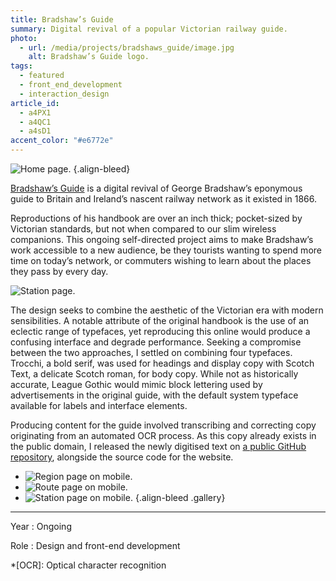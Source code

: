 ```yaml
---
title: Bradshaw’s Guide
summary: Digital revival of a popular Victorian railway guide.
photo:
  - url: /media/projects/bradshaws_guide/image.jpg
    alt: Bradshaw’s Guide logo.
tags:
  - featured
  - front_end_development
  - interaction_design
article_id:
  - a4PX1
  - a4QC1
  - a4sD1
accent_color: "#e6772e"
---
```


![Home page.](/media/projects/bradshaws_guide/homepage.png#screenshot)
{.align-bleed}

[Bradshaw’s Guide][1] is a digital revival of George Bradshaw’s eponymous guide to Britain and Ireland’s nascent railway network as it existed in 1866.

Reproductions of his handbook are over an inch thick; pocket-sized by Victorian standards, but not when compared to our slim wireless companions. This ongoing self-directed project aims to make Bradshaw’s work accessible to a new audience, be they tourists wanting to spend more time on today’s network, or commuters wishing to learn about the places they pass by every day.

![Station page.](/media/projects/bradshaws_guide/station.png#screenshot "Station pages feature photochrom images sourced from the Library of Congress.")

The design seeks to combine the aesthetic of the Victorian era with modern sensibilities. A notable attribute of the original handbook is the use of an eclectic range of typefaces, yet reproducing this online would produce a confusing interface and degrade performance. Seeking a compromise between the two approaches, I settled on combining four typefaces. Trocchi, a bold serif, was used for headings and display copy with Scotch Text, a delicate Scotch roman, for body copy. While not as historically accurate, League Gothic would mimic block lettering used by advertisements in the original guide, with the default system typeface available for labels and interface elements.

Producing content for the guide involved transcribing and correcting copy originating from an automated OCR process. As this copy already exists in the public domain, I released the newly digitised text on [a public GitHub repository][2], alongside the source code for the website.

- ![Region page on mobile.](/media/projects/bradshaws_guide/mobile_region.png#screenshot)
- ![Route page on mobile.](/media/projects/bradshaws_guide/mobile_route.png#screenshot)
- ![Station page on mobile.](/media/projects/bradshaws_guide/mobile_station.png#screenshot)
  {.align-bleed .gallery}

---

Year
: Ongoing

Role
: Design and front-end development

[1]: https://bradshaws.guide
[2]: https://github.com/bradshawsguide

*[OCR]: Optical character recognition
